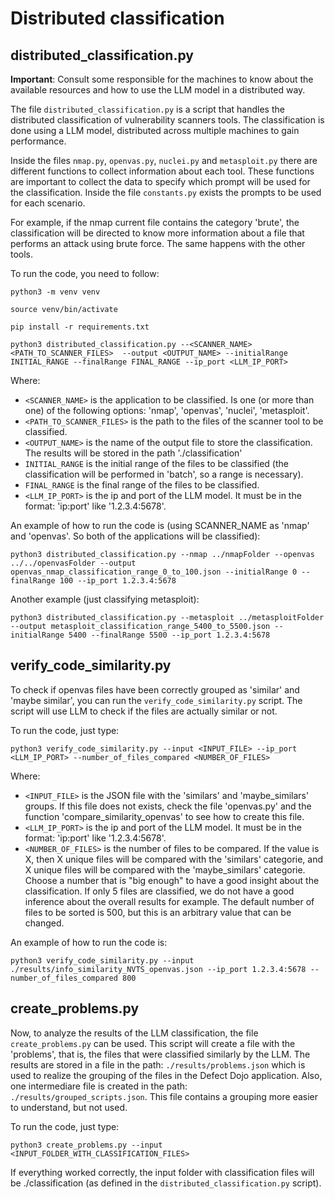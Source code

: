 # Distributed classification


## distributed_classification.py
**Important**: Consult some responsible for the machines to know about the available resources and how to use the LLM model in a distributed way.

The file ```distributed_classification.py``` is a script that handles the distributed classification of vulnerability scanners tools. The classification is done using a LLM model, distributed across multiple machines to gain performance.

Inside the files ```nmap.py```, ```openvas.py```, ```nuclei.py``` and ```metasploit.py``` there are different functions to collect information about each tool. These functions are important to collect the data to specify which prompt will be used for the classification. Inside the file ```constants.py``` exists the prompts to be used for each scenario.

For example, if the nmap current file contains the category 'brute', the classification will be directed to know more information about a file that performs an attack using brute force. The same happens with the other tools.

To run the code, you need to follow:

` python3 -m venv venv `

` source venv/bin/activate `

` pip install -r requirements.txt `

` python3 distributed_classification.py --<SCANNER_NAME> <PATH_TO_SCANNER_FILES>  --output <OUTPUT_NAME> --initialRange INITIAL_RANGE --finalRange FINAL_RANGE --ip_port <LLM_IP_PORT> `

Where:

- `<SCANNER_NAME>` is the application to be classified. Is one (or more than one) of the following options: 'nmap', 'openvas', 'nuclei', 'metasploit'.
- `<PATH_TO_SCANNER_FILES>` is the path to the files of the scanner tool to be classified.
- `<OUTPUT_NAME>` is the name of the output file to store the classification. The results will be stored in the path './classification'
- `INITIAL_RANGE` is the initial range of the files to be classified (the classification will be performed in 'batch', so a range is necessary).
- `FINAL_RANGE` is the final range of the files to be classified.
- `<LLM_IP_PORT>` is the ip and port of the LLM model. It must be in the format: 'ip:port' like '1.2.3.4:5678'.

An example of how to run the code is (using SCANNER_NAME as 'nmap' and 'openvas'. So both of the applications will be classified):

` python3 distributed_classification.py --nmap ../nmapFolder --openvas ../../openvasFolder --output openvas_nmap_classification_range_0_to_100.json --initialRange 0 --finalRange 100 --ip_port 1.2.3.4:5678 `

Another example (just classifying metasploit):

` python3 distributed_classification.py --metasploit ../metasploitFolder --output metasploit_classification_range_5400_to_5500.json --initialRange 5400 --finalRange 5500 --ip_port 1.2.3.4:5678 `

## verify_code_similarity.py

To check if openvas files have been correctly grouped as 'similar' and 'maybe similar', you can run the `verify_code_similarity.py` script. The script will use LLM to check if the files are actually similar or not.

To run the code, just type:

`python3 verify_code_similarity.py --input <INPUT_FILE> --ip_port <LLM_IP_PORT> --number_of_files_compared <NUMBER_OF_FILES>`

Where:

- `<INPUT_FILE>` is the JSON file with the 'similars' and 'maybe_similars' groups. If this file does not exists, check the file 'openvas.py' and the function 'compare_similarity_openvas' to see how to create this file.
- `<LLM_IP_PORT>` is the ip and port of the LLM model. It must be in the format: 'ip:port' like '1.2.3.4:5678'.
- `<NUMBER_OF_FILES>` is the number of files to be compared. If the value is X, then X unique files will be compared with the 'similars' categorie, and X unique files will be compared with the 'maybe_similars' categorie. Choose a number that is "big enough" to have a good insight about the classification. If only 5 files are classified, we do not have a good inference about the overall results for example. The default number of files to be sorted is 500, but this is an arbitrary value that can be changed.

An example of how to run the code is:

`python3 verify_code_similarity.py --input ./results/info_similarity_NVTS_openvas.json --ip_port 1.2.3.4:5678 --number_of_files_compared 800`

## create_problems.py

Now, to analyze the results of the LLM classification, the file `create_problems.py` can be used. This script will create a file with the 'problems', that is, the files that were classified similarly by the LLM. The results are stored in a file in the path: `./results/problems.json` which is used to realize the grouping of the files in the Defect Dojo application. Also, one intermediare file is created in the path: `./results/grouped_scripts.json`. This file contains a grouping more easier to understand, but not used.

To run the code, just type:

`python3 create_problems.py --input <INPUT_FOLDER_WITH_CLASSIFICATION_FILES>`

If everything worked correctly, the input folder with classification files will be ./classification (as defined in the `distributed_classification.py` script).